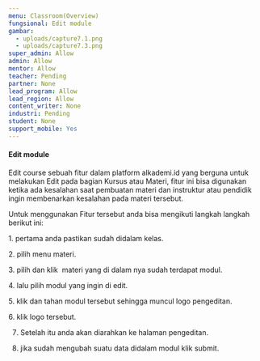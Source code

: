 ```yaml
---
menu: Classroom(Overview)
fungsional: Edit module
gambar:
  - uploads/capture7.1.png
  - uploads/capture7.3.png
super_admin: Allow
admin: Allow
mentor: Allow
teacher: Pending
partner: None
lead_program: Allow
lead_region: Allow
content_writer: None
industri: Pending
student: None
support_mobile: Yes
---
```

#### Edit module

Edit course sebuah fitur dalam platform alkademi.id yang berguna untuk melakukan Edit pada bagian Kursus atau Materi, fitur ini bisa digunakan ketika ada kesalahan saat pembuatan materi dan instruktur atau pendidik ingin membenarkan kesalahan pada materi tersebut.

Untuk menggunakan Fitur tersebut anda bisa mengikuti langkah langkah berikut ini:

1﻿. pertama anda pastikan sudah didalam kelas.

2﻿. pilih menu materi.

3﻿. pilih dan klik  materi yang di dalam nya sudah terdapat modul.

4﻿. lalu pilih modul yang ingin di edit.

5﻿. klik dan tahan modul tersebut sehingga muncul logo pengeditan.

6﻿. klik logo tersebut.

7. Setelah itu anda akan diarahkan ke halaman pengeditan.

8. jika sudah mengubah suatu data didalam modul klik submit.